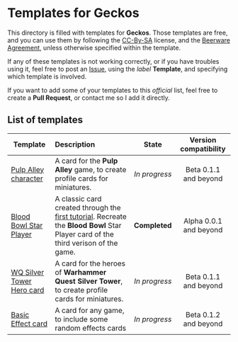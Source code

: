 # Templates for Geckos

This directory is filled with templates for **Geckos**. Those templates are free, and you can use them by following the [CC-By-SA](https://creativecommons.org/licenses/by-sa/3.0/) license, and the [Beerware Agreement](http://www.github.com/gulix/geckos/License.md), unless otherwise specified within the template.

If any of these templates is not working correctly, or if you have troubles using it, feel free to post an [Issue](http://www.github.com/gulix/geckos/issues/new), using the _label_ **Template**, and specifying which template is involved.

If you want to add some of your templates to this _official_ list, feel free to create a **Pull Request**, or contact me so I add it directly.

## List of templates

| Template | Description | State | Version compatibility |
|----------|:-------------|:------:|:-------:|
| [Pulp Alley character](pulpalley-charactercard.json) | A card for the **Pulp Alley** game, to create profile cards for miniatures. | _In progress_ | Beta 0.1.1 and beyond |
| [Blood Bowl Star Player](bloodbowl-starplayerv3.json) | A classic card created through the [first tutorial](http://github.com/gulix/geckos/wiki/Tutorial01). Recreate the **Blood Bowl** Star Player card of the third verison of the game. | **Completed** | Alpha 0.0.1 and beyond |
| [WQ Silver Tower Hero card](wquest-silvertower-herocard.json) | A card for the heroes of **Warhammer Quest Silver Tower**, to create profile cards for miniatures. | _In progress_ | Beta 0.1.1 and beyond |
| [Basic Effect card](basic-effects.json) | A card for any game, to include some random effects cards | _In progress_ | Beta 0.1.2 and beyond |
